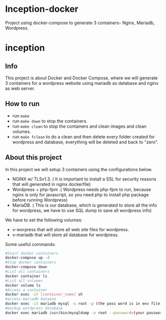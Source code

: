 # Inception-docker
Project using docker-compose to generate 3 containers- Nginx, Mariadb, Wordpress.

# inception

## Info
This project is about Docker and Docker Compose, where we will generate 3 containers for a wordpress website using mariadb as database and nginx as web server.

## How to run

- run `make`
- run `make down` to stop the containers.
- run `make clean` to stop the containers and clean images and clean volumes.
- run `make fclean` to do a clean and then delete every folder created for wordpress and database, everything will be deleted and back to "zero".

## About this project
In this project we will setup 3 containers using the configurations below.

- NGINX w/ TLSv1.3. ( It is important to install a SSL for security reasons that will generated in nginx dockerfile)
- Wordpress + php-fpm .( Wordpress needs php-fpm to run, because nginx is only for javascript, so you need php to install php package before running Wordpress)
- MariaDB. ( This is our database, which is generated to store all the info for wordpress, we have to use SQL dump to save all wordpress info)

We have to set the following volumes:

- v-worpress that will store all web site files for wordpress.
- v-mariadb that will store all database for wordpress.

Some useful commands:

```sh
#Start docker containers
docker-compose up -d
#Stop docker containers
docker-compose down
#List all containers
docker container ls
#List all volumes
docker volume ls
#Access a container
docker exec -it [container_name] sh
#access mariadb dataase
docker exec -it mariadb mysql -u root -p (the pass word is in env file)
#backup wordpress database
docker exec mariadb /usr/bin/mysqldump -u root --password=(your password) wordpress > wordpress.sql
```
